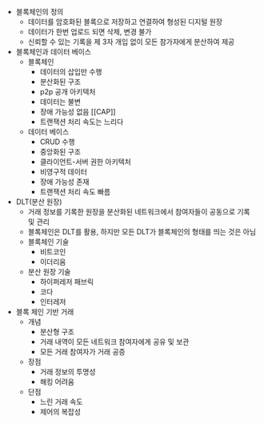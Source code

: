- 블록체인의 정의
	- 데이터를 암호화된 블록으로 저장하고 연결하여 형성된 디지털 원장
	- 데이터가 한번 업로드 되면 삭제, 변경 불가
	- 신뢰할 수 있는 기록을 제 3자 개입 없이 모든 참가자에게 분산하여 제공
- 블록체인과 데이터 베이스
	- 블록체인
		- 데이터의 삽입만 수행
		- 분산화된 구조
		- p2p 공개 아키텍처
		- 데이터는 불변
		- 장애 가능성 없음 [[CAP]]
		- 트랜잭션 처리 속도는 느리다
	- 데이터 베이스
		- CRUD 수행
		- 중앙화된 구조
		- 클라이언트-서버 권한 아키텍처
		- 비영구적 데이터
		- 장애 가능성 존재
		- 트랜잭션 처리 속도 빠름
- DLT(분산 원장)
	- 거래 정보를 기록한 원장을 분산화된 네트워크에서 참여자들이 공동으로 기록 및 관리
	- 블록체인은 DLT를 활용, 하지만 모든 DLT가 블록체인의 형태를 띄는 것은 아님
	- 블록체인 기술
		- 비트코인
		- 이더리움
	- 분산 원장 기술
		- 하이퍼레저 패브릭
		- 코다
		- 인터레저
- 블록 체인 기반 거래
	- 개념
		- 분산형 구조
		- 거래 내역이 모든 네트워크 참여자에게 공유 및 보관
		- 모든 거래 참여자가 거래 공증
	- 장점
		- 거래 정보의 투명성
		- 해킹 어려움
	- 단점
		- 느린 거래 속도
		- 제어의 복잡성